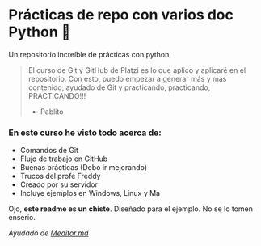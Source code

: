 # Prácticas de repo con varios doc Python 🐍
Un repositorio increíble de prácticas con python.
> El curso de Git y GitHub de Platzi es lo que aplico y aplicaré en el repositorio. Con esto, puedo empezar a generar más y más contenido, ayudado de Git y practicando, practicando, PRACTICANDO!!!
> - Pablito

### En este curso he visto todo acerca de:
* Comandos de Git
* Flujo de trabajo en GitHub
* Buenas prácticas (Debo ir mejorando)
* Trucos del profe Freddy
* Creado por su servidor
* Incluye ejemplos en Windows, Linux y Ma

Ojo, **este readme es un chiste**. Diseñado para el ejemplo. No se lo tomen enserio.


*Ayudado de [Meditor.md](http:/https://pandao.github.io/editor.md/en.html/ "Meditor.md")* 
